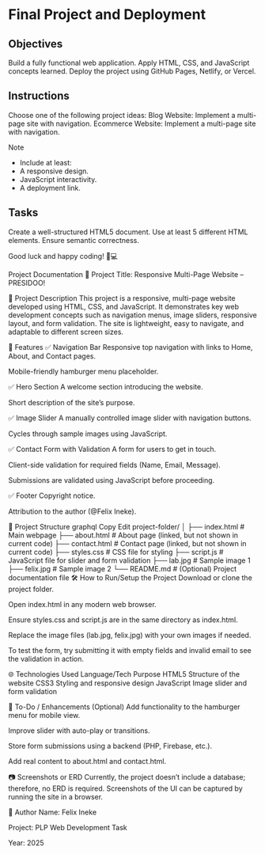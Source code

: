 # Final Project and Deployment

## Objectives
Build a fully functional web application.
Apply HTML, CSS, and JavaScript concepts learned.
Deploy the project using GitHub Pages, Netlify, or Vercel.

## Instructions
Choose one of the following project ideas:
Blog Website: Implement a multi-page site with navigation.
Ecommerce Website: Implement a multi-page site with navigation.

>[!NOTE]
> - Include at least:
> - A responsive design.
> - JavaScript interactivity.
> - A deployment link.

## Tasks

Create a well-structured HTML5 document.
Use at least 5 different HTML elements.
Ensure semantic correctness.

Good luck and happy coding! 🚀💻






Project Documentation
📌 Project Title:
Responsive Multi-Page Website – PRESIDOO!

📝 Project Description
This project is a responsive, multi-page website developed using HTML, CSS, and JavaScript. It demonstrates key web development concepts such as navigation menus, image sliders, responsive layout, and form validation. The site is lightweight, easy to navigate, and adaptable to different screen sizes.

🧩 Features
✅ Navigation Bar
Responsive top navigation with links to Home, About, and Contact pages.

Mobile-friendly hamburger menu placeholder.

✅ Hero Section
A welcome section introducing the website.

Short description of the site’s purpose.

✅ Image Slider
A manually controlled image slider with navigation buttons.

Cycles through sample images using JavaScript.

✅ Contact Form with Validation
A form for users to get in touch.

Client-side validation for required fields (Name, Email, Message).

Submissions are validated using JavaScript before proceeding.

✅ Footer
Copyright notice.

Attribution to the author (@Felix Ineke).

📁 Project Structure
graphql
Copy
Edit
project-folder/
│
├── index.html        # Main webpage
├── about.html        # About page (linked, but not shown in current code)
├── contact.html      # Contact page (linked, but not shown in current code)
├── styles.css        # CSS file for styling
├── script.js         # JavaScript file for slider and form validation
├── lab.jpg           # Sample image 1
├── felix.jpg         # Sample image 2
└── README.md         # (Optional) Project documentation file
🛠️ How to Run/Setup the Project
Download or clone the project folder.

Open index.html in any modern web browser.

Ensure styles.css and script.js are in the same directory as index.html.

Replace the image files (lab.jpg, felix.jpg) with your own images if needed.

To test the form, try submitting it with empty fields and invalid email to see the validation in action.

🌐 Technologies Used
Language/Tech	Purpose
HTML5	Structure of the website
CSS3	Styling and responsive design
JavaScript	Image slider and form validation

🧪 To-Do / Enhancements (Optional)
Add functionality to the hamburger menu for mobile view.

Improve slider with auto-play or transitions.

Store form submissions using a backend (PHP, Firebase, etc.).

Add real content to about.html and contact.html.

📷 Screenshots or ERD
Currently, the project doesn’t include a database; therefore, no ERD is required. Screenshots of the UI can be captured by running the site in a browser.

👤 Author
Name: Felix Ineke

Project: PLP Web Development Task

Year: 2025



